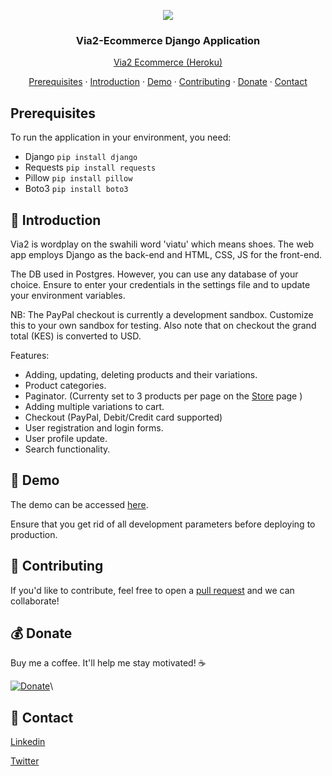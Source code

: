 <p align="center"><img src="https://joemainak.pythonanywhere.com/static/images/logo.png" width="auto" height="auto"></p>
<h3 align="center">Via2-Ecommerce Django Application</h3>
<p align="center"><a href="https://via2-ecommerce.herokuapp.com/">Via2 Ecommerce (Heroku)</a></p>

<p align="center">
  <a href="#-prerequisites">Prerequisites</a> · <a href="#-introduction">Introduction</a> · <a href="#-Demo">Demo</a> · 
  <a href="#-contributing">Contributing</a> · <a href="#-donate">Donate</a> · <a href="#-contact">Contact</a>
</p>

## Prerequisites

To run the application in your environment, you need:
- Django `pip install django`
- Requests `pip install requests`
- Pillow `pip install pillow`
- Boto3 `pip install boto3`

## 🤝 Introduction

Via2 is wordplay on the swahili word 'viatu' which means shoes. The web app employs Django as the back-end and HTML, CSS, JS for the front-end.

The DB used in Postgres. However, you can use any database of your choice. Ensure to enter your credentials in the settings file and to update your environment variables.

NB: The PayPal checkout is currently a development sandbox. Customize this to your own sandbox for testing. Also note that on checkout the grand total (KES) is converted to USD.

Features:

- Adding, updating, deleting products and their variations.
- Product categories.
- Paginator. (Currenty set to 3 products per page on the [Store](https://via2-ecommerce.herokuapp.com/store/) page )
- Adding multiple variations to cart.
- Checkout (PayPal, Debit/Credit card supported)
- User registration and login forms.
- User profile update.
- Search functionality.

## 🧪 Demo

The demo can be accessed [here](https://via2-ecommerce.herokuapp.com/store/).

Ensure that you get rid of all development parameters before deploying to production.

## 📢 Contributing

If you'd like to contribute, feel free to open a [pull request](https://github.com/kimjoemaina/POS/pulls) and we can collaborate!

## 💰 Donate

Buy me a coffee. It'll help me stay motivated! ☕

[![Donate](https://www.paypalobjects.com/en_US/i/btn/btn_donateCC_LG.gif)](https://www.paypal.com/donate/?hosted_button_id=XVNG6ATBXFJAC)\

## 🤙 Contact

[Linkedin](https://www.linkedin.com/in/joemainak/)

[Twitter](https://twitter.com/joemainak)



